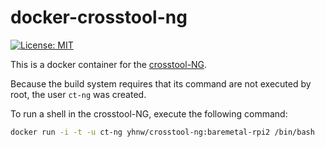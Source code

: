 docker-crosstool-ng
========================
[![License: MIT](http://img.shields.io/badge/license-MIT-blue.svg?style=flat-square)](https://github.com/hnw/docker-openwrt-buildroot/blob/master/LICENSE)

This is a docker container for the [crosstool-NG](http://crosstool-ng.org/).

Because the build system requires that its command are not executed by root,
the user `ct-ng` was created.

To run a shell in the crosstool-NG, execute the following command:

```sh
docker run -i -t -u ct-ng yhnw/crosstool-ng:baremetal-rpi2 /bin/bash
```



